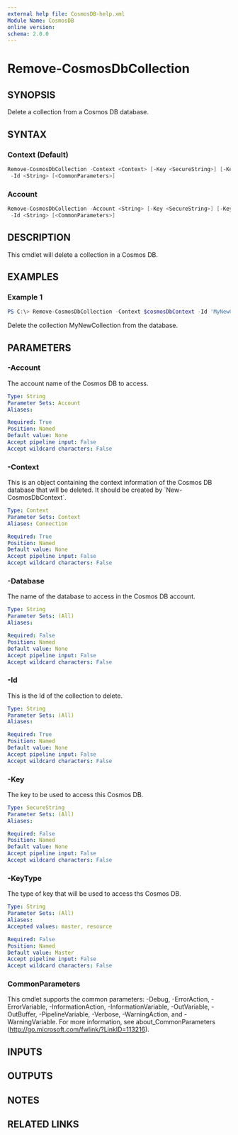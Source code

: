 ```yaml
---
external help file: CosmosDB-help.xml
Module Name: CosmosDB
online version:
schema: 2.0.0
---
```


# Remove-CosmosDbCollection

## SYNOPSIS

Delete a collection from a Cosmos DB database.

## SYNTAX

### Context (Default)

```powershell
Remove-CosmosDbCollection -Context <Context> [-Key <SecureString>] [-KeyType <String>] [-Database <String>]
 -Id <String> [<CommonParameters>]
```

### Account

```powershell
Remove-CosmosDbCollection -Account <String> [-Key <SecureString>] [-KeyType <String>] [-Database <String>]
 -Id <String> [<CommonParameters>]
```

## DESCRIPTION

This cmdlet will delete a collection in a Cosmos DB.

## EXAMPLES

### Example 1

```powershell
PS C:\> Remove-CosmosDbCollection -Context $cosmosDbContext -Id 'MyNewCollection'
```

Delete the collection MyNewCollection from the database.

## PARAMETERS

### -Account

The account name of the Cosmos DB to access.

```yaml
Type: String
Parameter Sets: Account
Aliases:

Required: True
Position: Named
Default value: None
Accept pipeline input: False
Accept wildcard characters: False
```

### -Context

This is an object containing the context information of the Cosmos DB database
that will be deleted. It should be created by \`New-CosmosDbContext\`.

```yaml
Type: Context
Parameter Sets: Context
Aliases: Connection

Required: True
Position: Named
Default value: None
Accept pipeline input: False
Accept wildcard characters: False
```

### -Database

The name of the database to access in the Cosmos DB account.

```yaml
Type: String
Parameter Sets: (All)
Aliases:

Required: False
Position: Named
Default value: None
Accept pipeline input: False
Accept wildcard characters: False
```

### -Id

This is the Id of the collection to delete.

```yaml
Type: String
Parameter Sets: (All)
Aliases:

Required: True
Position: Named
Default value: None
Accept pipeline input: False
Accept wildcard characters: False
```

### -Key

The key to be used to access this Cosmos DB.

```yaml
Type: SecureString
Parameter Sets: (All)
Aliases:

Required: False
Position: Named
Default value: None
Accept pipeline input: False
Accept wildcard characters: False
```

### -KeyType

The type of key that will be used to access ths Cosmos DB.

```yaml
Type: String
Parameter Sets: (All)
Aliases:
Accepted values: master, resource

Required: False
Position: Named
Default value: Master
Accept pipeline input: False
Accept wildcard characters: False
```

### CommonParameters

This cmdlet supports the common parameters: -Debug, -ErrorAction, -ErrorVariable, -InformationAction, -InformationVariable, -OutVariable, -OutBuffer, -PipelineVariable, -Verbose, -WarningAction, and -WarningVariable. For more information, see about_CommonParameters (http://go.microsoft.com/fwlink/?LinkID=113216).

## INPUTS

## OUTPUTS

## NOTES

## RELATED LINKS
